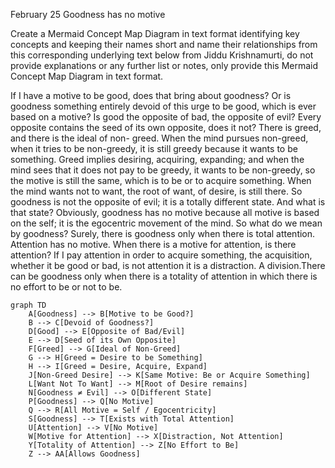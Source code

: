 February 25
Goodness has no motive

Create a Mermaid Concept Map Diagram in text format identifying key concepts and keeping their names short  and name their relationships from this corresponding underlying text below from Jiddu Krishnamurti,  do not provide explanations or any further list or notes, only provide this Mermaid Concept Map Diagram in text format.

If I have a motive to be good, does that bring about goodness? Or is goodness something entirely devoid of this urge to be good, which is ever based on a motive? Is good the opposite of bad, the opposite of evil? Every opposite contains the seed of its own opposite, does it not? There is greed, and there is the ideal of non- greed. When the mind pursues non-greed, when it tries to be non-greedy, it is still greedy because it wants to be something. Greed implies desiring, acquiring, expanding; and when the mind sees that it does not pay to be greedy, it wants to be non-greedy, so the motive is still the same, which is to be or to acquire something. When the mind wants not to want, the root of want, of desire, is still there. So goodness is not the opposite of evil; it is a totally different state. And what is that state?
Obviously, goodness has no motive because all motive is based on the self; it is the egocentric movement of the mind. So what do we mean by goodness? Surely, there is goodness only when there is total attention. Attention has no motive. When there is a motive for attention, is there attention? If I pay attention in order to acquire something, the acquisition, whether it be good or bad, is not attention it is a distraction. A division.There can be goodness only when there is a totality of attention in which there is no effort to be or not to be.

```mermaid
graph TD
    A[Goodness] --> B[Motive to be Good?]
    B --> C[Devoid of Goodness?]
    D[Good] --> E[Opposite of Bad/Evil]
    E --> D[Seed of its Own Opposite]
    F[Greed] --> G[Ideal of Non-Greed]
    G --> H[Greed = Desire to be Something]
    H --> I[Greed = Desire, Acquire, Expand]
    J[Non-Greed Desire] --> K[Same Motive: Be or Acquire Something]
    L[Want Not To Want] --> M[Root of Desire remains]
    N[Goodness ≠ Evil] --> O[Different State]
    P[Goodness] --> Q[No Motive]
    Q --> R[All Motive = Self / Egocentricity]
    S[Goodness] --> T[Exists with Total Attention]
    U[Attention] --> V[No Motive]
    W[Motive for Attention] --> X[Distraction, Not Attention]
    Y[Totality of Attention] --> Z[No Effort to Be]
    Z --> AA[Allows Goodness]
```